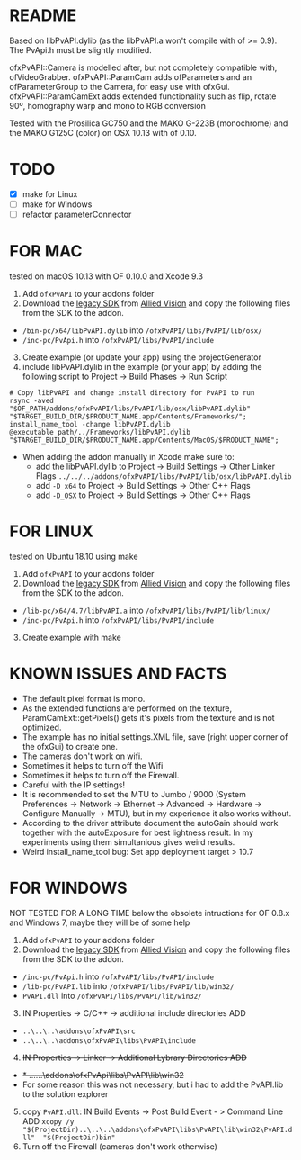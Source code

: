 # README #

Based on libPvAPI.dylib (as the libPvAPI.a won't compile with of >= 0.9).
The PvApi.h must be slightly modified.

ofxPvAPI::Camera is modelled after, but not completely compatible with, ofVideoGrabber. 
ofxPvAPI::ParamCam adds ofParameters and an ofParameterGroup to the Camera, for easy use with ofxGui.
ofxPvAPI::ParamCamExt adds extended functionality such as flip, rotate 90º,  homography warp and mono to RGB conversion

Tested with the Prosilica GC750 and the MAKO G-223B  (monochrome) and the MAKO G125C (color) on OSX 10.13 with of 0.10.

# TODO #

- [x] make for Linux
- [ ] make for Windows
- [ ] refactor parameterConnector

# FOR MAC #
tested on macOS 10.13 with OF 0.10.0 and Xcode 9.3

1.	Add `ofxPvAPI` to your addons folder
2.	Download the [legacy SDK](https://www.alliedvision.com/fileadmin/content/software/software/PvAPI/PvAPI_1.28_OSX.tgz "PvAPI_1.28_OSX.tgz") from [Allied Vision](https://www.alliedvision.com/en/support/software-downloads.html "Software Downloads") and copy the following files from the SDK to the addon.
*	 `/bin-pc/x64/libPvAPI.dylib` into `/ofxPvAPI/libs/PvAPI/lib/osx/`
*	 `/inc-pc/PvApi.h` into `/ofxPvAPI/libs/PvAPI/include`
3. 	Create example (or update your app) using the projectGenerator
4.	include libPvAPI.dylib in the example (or your app) by adding the following script to Project -> Build Phases -> Run Script
```	
# Copy libPvAPI and change install directory for PvAPI to run
rsync -aved "$OF_PATH/addons/ofxPvAPI/libs/PvAPI/lib/osx/libPvAPI.dylib" "$TARGET_BUILD_DIR/$PRODUCT_NAME.app/Contents/Frameworks/";
install_name_tool -change libPvAPI.dylib @executable_path/../Frameworks/libPvAPI.dylib "$TARGET_BUILD_DIR/$PRODUCT_NAME.app/Contents/MacOS/$PRODUCT_NAME";
```

*	When adding the addon manually in Xcode make sure to:
	* add the libPvAPI.dylib to Project -> Build Settings -> Other Linker Flags `../../../addons/ofxPvAPI/libs/PvAPI/lib/osx/libPvAPI.dylib`
	* add `-D_x64` to Project -> Build Settings -> Other C++ Flags
	* add `-D_OSX` to Project -> Build Settings -> Other C++ Flags

# FOR LINUX #
tested on Ubuntu 18.10 using make

1.	Add `ofxPvAPI` to your addons folder
2.	Download the [legacy SDK](https://www.alliedvision.com/fileadmin/content/software/software/PvAPI/PvAPI_1.28_Linux.tgz "PvAPI_1.28_Linux.tgz") from [Allied Vision](https://www.alliedvision.com/en/support/software-downloads.html "Software Downloads") and copy the following files from the SDK to the addon.
*	 `/lib-pc/x64/4.7/libPvAPI.a` into `/ofxPvAPI/libs/PvAPI/lib/linux/`
*	 `/inc-pc/PvApi.h` into `/ofxPvAPI/libs/PvAPI/include`
3. 	Create example with make

# KNOWN ISSUES AND FACTS #

*	The default pixel format is mono.
*	As the extended functions are performed on the texture, ParamCamExt::getPixels() gets it's pixels from the texture and is not optimized.
*	The example has no initial settings.XML file, save (right upper corner of the ofxGui) to create one.
*	The cameras don't work on wifi.
*	Sometimes it helps to turn off the Wifi
*	Sometimes it helps to turn off the Firewall.
*	Careful with the IP settings!
*	It is recommended to set the MTU to Jumbo / 9000 (System Preferences -> Network -> Ethernet -> Advanced -> Hardware -> Configure Manually -> MTU), but in my experience it also works without.
*	According to the driver attribute document the autoGain should work together with the autoExposure for best lightness result. In my experiments using them simultanious gives weird results.
*	Weird install_name_tool bug: Set app deployment target > 10.7





# FOR WINDOWS #
NOT TESTED FOR A LONG TIME below the obsolete intructions for OF 0.8.x and Windows 7, maybe they will be of some help

1.	Add `ofxPvAPI` to your addons folder
2.	Download the [legacy SDK](https://www.alliedvision.com/fileadmin/content/software/software/PvAPI/PvAPI_win_1.28.exe "PvAPI SDK for Windows  v1.28") from  [Allied Vision](https://www.alliedvision.com/en/support/software-downloads.html "Software Downloads") and copy the following files from the SDK to the addon.
*	`/inc-pc/PvApi.h` into `/ofxPvAPI/libs/PvAPI/include`
*	`/lib-pc/PvAPI.lib` into `/ofxPvAPI/libs/PvAPI/lib/win32/`
*	`PvAPI.dll` into `/ofxPvAPI/libs/PvAPI/lib/win32/`
3. 	IN Properties -> C/C++ -> additional include directories ADD
*	`..\..\..\addons\ofxPvAPI\src`
*	`..\..\..\addons\ofxPvAPI\libs\PvAPI\include`
4.	~~IN Properties -> Linker -> Additional Lybrary Directories ADD~~
*	~~* ..\..\..\addons\ofxPvApi\libs\PvAPI\lib\win32~~
*	For some reason this was not necessary, but i had to add the PvAPI.lib to the solution explorer

5.	copy `PvAPI.dll`: IN Build Events -> Post Build Event - > Command Line ADD
	`xcopy /y "$(ProjectDir)..\..\..\addons\ofxPvAPI\libs\PvAPI\lib\win32\PvAPI.dll"  "$(ProjectDir)bin"`
6.	Turn off the Firewall (cameras don't work otherwise)
